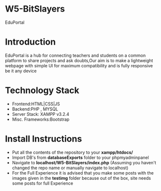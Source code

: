 # W5-BitSlayers
EduPortal


# Introduction
EduPortal is a hub for connecting teachers and students on a common platform to share projects and ask doubts,Our aim is to make a lightweight webpage with simple UI for maximum compatibility and is fully responsive be it any device

# Technology Stack
  - Frontend:HTML|CSS|JS
  - Backend:PHP , MYSQL
  - Server Stack: XAMPP v3.2.4
  - Misc. Frameworks:Bootstrap


# Install Instructions
  - Put all the contents of the repository to your **xampp/htdocs/**
  - Import DB's from **databaseExports** folder to your phpmyadminpanel
  - Navigate to **localhost/W5-BitSlayers/index.php** (Assuming you haven't changed the repo name or manually navigate to localhost)
  - For the Full Experience it is advised that you make some posts with the images given in the **testimg** folder because out of the box, site needs some posts for full Experience
